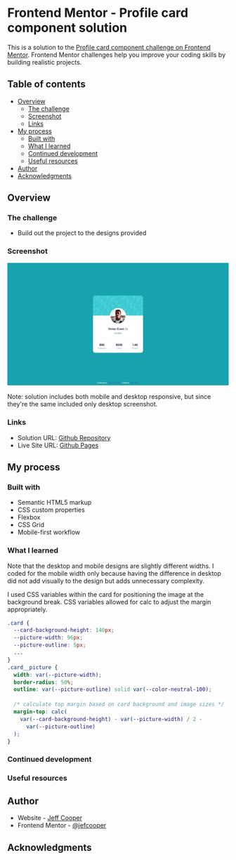 # Frontend Mentor - Profile card component solution

This is a solution to the [Profile card component challenge on Frontend Mentor](https://www.frontendmentor.io/challenges/profile-card-component-cfArpWshJ). Frontend Mentor challenges help you improve your coding skills by building realistic projects.

## Table of contents

- [Overview](#overview)
  - [The challenge](#the-challenge)
  - [Screenshot](#screenshot)
  - [Links](#links)
- [My process](#my-process)
  - [Built with](#built-with)
  - [What I learned](#what-i-learned)
  - [Continued development](#continued-development)
  - [Useful resources](#useful-resources)
- [Author](#author)
- [Acknowledgments](#acknowledgments)

## Overview

### The challenge

- Build out the project to the designs provided

### Screenshot

![Screenshot of solution](./screenshot.png)

Note: solution includes both mobile and desktop responsive, but since they're the same included only desktop screenshot.

### Links

- Solution URL: [Github Repository](https://github.com/jefcooper/front-end-mentor/tree/main/profile-card-component-main)
- Live Site URL: [Github Pages](https://jefcooper.github.io/front-end-mentor/profile-card-component-main/)

## My process

### Built with

- Semantic HTML5 markup
- CSS custom properties
- Flexbox
- CSS Grid
- Mobile-first workflow

### What I learned

Note that the desktop and mobile designs are slightly different widths. I coded for the mobile width only because having the difference in desktop did not add visually to the design but adds unnecessary complexity.

I used CSS variables within the card for positioning the image at the background break. CSS variables allowed for calc to adjust the margin appropriately.

```CSS
.card {
  --card-background-height: 140px;
  --picture-width: 96px;
  --picture-outline: 5px;
  ...
}
.card__picture {
  width: var(--picture-width);
  border-radius: 50%;
  outline: var(--picture-outline) solid var(--color-neutral-100);

  /* calculate top margin based on card background and image sizes */
  margin-top: calc(
    var(--card-background-height) - var(--picture-width) / 2 -
      var(--picture-outline)
  );
}

```

### Continued development

### Useful resources

## Author

- Website - [Jeff Cooper](https://jefcooper.github.io)
- Frontend Mentor - [@jefcooper](https://www.frontendmentor.io/profile/jefcooper)

## Acknowledgments
